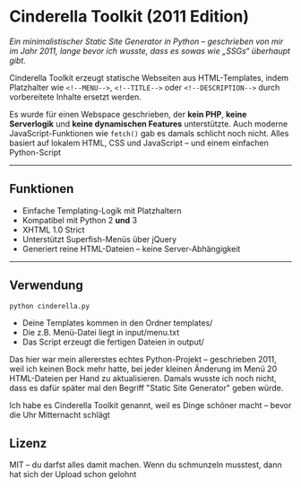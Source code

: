 # Cinderella Toolkit (2011 Edition)

*Ein minimalistischer Static Site Generator in Python – geschrieben von mir im Jahr 2011, lange bevor ich wusste, dass es sowas wie „SSGs“ überhaupt gibt.*

Cinderella Toolkit erzeugt statische Webseiten aus HTML-Templates, indem Platzhalter wie `<!--MENU-->`, `<!--TITLE-->` oder `<!--DESCRIPTION-->` durch vorbereitete Inhalte ersetzt werden.

Es wurde für einen Webspace geschrieben, der **kein PHP**, **keine Serverlogik** und **keine dynamischen Features** unterstützte. Auch moderne JavaScript-Funktionen wie `fetch()` gab es damals schlicht noch nicht. Alles basiert auf lokalem HTML, CSS und JavaScript – und einem einfachen Python-Script

---

## Funktionen

- Einfache Templating-Logik mit Platzhaltern
- Kompatibel mit Python 2 **und** 3
- XHTML 1.0 Strict  
- Unterstützt Superfish-Menüs über jQuery
- Generiert reine HTML-Dateien – keine Server-Abhängigkeit

---

## Verwendung

```bash
python cinderella.py
```

- Deine Templates kommen in den Ordner templates/
- Die z.B. Menü-Datei liegt in input/menu.txt
- Das Script erzeugt die fertigen Dateien in output/

Das hier war mein allererstes echtes Python-Projekt – geschrieben 2011, weil ich keinen Bock mehr hatte, bei jeder kleinen Änderung im Menü 20 HTML-Dateien per Hand zu aktualisieren. Damals wusste ich noch nicht, dass es dafür später mal den Begriff "Static Site Generator" geben würde.

Ich habe es Cinderella Toolkit genannt, weil es Dinge schöner macht – bevor die Uhr Mitternacht schlägt

## Lizenz

MIT – du darfst alles damit machen. Wenn du schmunzeln musstest, dann hat sich der Upload schon gelohnt
